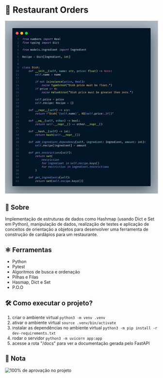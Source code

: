 # 🍖 Restaurant Orders

![Project](./project.png)

## 📘 Sobre

Implementação de estruturas de dados como Hashmap (usando Dict e Set em Python), manipulação de dados, realização de testes e aplicação de conceitos de orientação a objetos para desenvolver uma ferramenta de construção de cardápios para um restaurante.

## ⚛️ Ferramentas

- Python
- Pytest
- Algoritmos de busca e ordenação
- Pilhas e Filas
- Hasmap, Dict e Set
- P.O.O

## 🛠️ Como executar o projeto?

1. criar o ambiente virtual
```python3 -m venv .venv```
2. ativar o ambiente virtual
```source .venv/bin/activate```
3. instalar as dependências no ambiente virtual
```python3 -m pip install -r dev-requirements.txt```
4. rodar o servidor
```python3 -m uvicorn app:app```
5. acesse a rota "/docs" para ver a documentação gerada pelo FastAPI

## 📝 Nota

![100% de aprovação no projeto](./grade.png)
